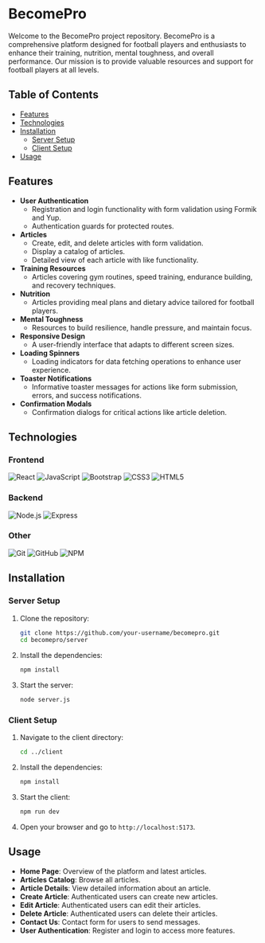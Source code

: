 # BecomePro

Welcome to the BecomePro project repository. BecomePro is a comprehensive platform designed for football players and enthusiasts to enhance their training, nutrition, mental toughness, and overall performance. Our mission is to provide valuable resources and support for football players at all levels.

## Table of Contents

- [Features](#features)
- [Technologies](#technologies)
- [Installation](#installation)
  - [Server Setup](#server-setup)
  - [Client Setup](#client-setup)
- [Usage](#usage)
<!-- - [Host](#host) -->

## Features

- **User Authentication**
  - Registration and login functionality with form validation using Formik and Yup.
  - Authentication guards for protected routes.
- **Articles**
  - Create, edit, and delete articles with form validation.
  - Display a catalog of articles.
  - Detailed view of each article with like functionality.
- **Training Resources**
  - Articles covering gym routines, speed training, endurance building, and recovery techniques.
- **Nutrition**
  - Articles providing meal plans and dietary advice tailored for football players.
- **Mental Toughness**
  - Resources to build resilience, handle pressure, and maintain focus.
- **Responsive Design**
  - A user-friendly interface that adapts to different screen sizes.
- **Loading Spinners**
  - Loading indicators for data fetching operations to enhance user experience.
- **Toaster Notifications**
  - Informative toaster messages for actions like form submission, errors, and success notifications.
- **Confirmation Modals**
  - Confirmation dialogs for critical actions like article deletion.

## Technologies

### Frontend

<p>
  <img src="https://img.icons8.com/color/48/000000/react-native.png" alt="React" />
  <!-- <img src="https://img.icons8.com/color/48/000000/redux.png" alt="Redux" /> -->
  <img src="https://img.icons8.com/color/48/000000/javascript.png" alt="JavaScript" />
  <img src="https://img.icons8.com/color/48/000000/bootstrap.png" alt="Bootstrap" />
  <img src="https://img.icons8.com/color/48/000000/css3.png" alt="CSS3" />
  <img src="https://img.icons8.com/color/48/000000/html-5.png" alt="HTML5" />
</p>

### Backend

<p>
  <img src="https://img.icons8.com/color/48/000000/nodejs.png" alt="Node.js" />
  <img src="https://img.icons8.com/color/48/000000/express.png" alt="Express" />
  <!-- <img src="https://img.icons8.com/color/48/000000/mongodb.png" alt="MongoDB" /> -->
</p>

### Other

<p>
  <img src="https://img.icons8.com/color/48/000000/git.png" alt="Git" />
  <img src="https://img.icons8.com/color/48/000000/github.png" alt="GitHub" />
  <img src="https://img.icons8.com/color/48/000000/npm.png" alt="NPM" />
  <!-- <img src="https://img.icons8.com/color/48/000000/heroku.png" alt="Heroku" /> -->
</p>

## Installation

### Server Setup

1. Clone the repository:

   ```sh
   git clone https://github.com/your-username/becomepro.git
   cd becomepro/server
   ```

2. Install the dependencies:

   ```sh
   npm install
   ```

3. Start the server:

   ```sh
   node server.js
   ```

### Client Setup

1. Navigate to the client directory:

   ```sh
   cd ../client
   ```

2. Install the dependencies:

   ```sh
   npm install
   ```

3. Start the client:

   ```sh
   npm run dev
   ```

4. Open your browser and go to `http://localhost:5173`.

## Usage

- **Home Page**: Overview of the platform and latest articles.
- **Articles Catalog**: Browse all articles.
- **Article Details**: View detailed information about an article.
- **Create Article**: Authenticated users can create new articles.
- **Edit Article**: Authenticated users can edit their articles.
- **Delete Article**: Authenticated users can delete their articles.
- **Contact Us**: Contact form for users to send messages.
- **User Authentication**: Register and login to access more features.

<!-- ## Host -->
